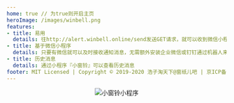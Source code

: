 ```yaml
---
home: true // 为true则开启主页
heroImage: /images/winbell.png
features:
- title: 易用
  details: 往http://alert.winbell.online/send发送GET请求，就可以收到微信小程序通知。
- title: 基于微信小程序
  details: 只要有微信就可以及时接收通知消息，无需额外安装企业微信或钉钉通过机器人来接收消息。
- title: 历史消息
  details: 通过小程序『小窗铃』可以查看历史消息
footer: MIT Licensed | Copyright © 2019-2020 浩子淘天下@窗纸儿吧 | 京ICP备18010333号-2
---
```

<p style="text-align: center;"><img src="/images/winbell-mp-white.png" alt="小窗铃小程序"></p>

<Vssue title="小窗铃Winbell首页" />
